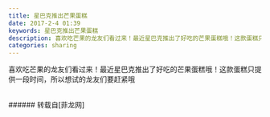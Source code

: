 ```yaml
---
title: 星巴克推出芒果蛋糕
date: 2017-2-4 01:39
keywords: 星巴克推出芒果蛋糕
description: 喜欢吃芒果的龙友们看过来！最近星巴克推出了好吃的芒果蛋糕哦！这款蛋糕只提供一段时间，所以想试的龙友们要赶紧哦
categories: sharing
---
```

<td class="t_f" id="postmessage_522427">

喜欢吃芒果的龙友们看过来！最近星巴克推出了好吃的芒果蛋糕哦！这款蛋糕只提供一段时间，所以想试的龙友们要赶紧哦<br/>
<img alt="" border="0" class="zoom" data-cf-modified-ad9be0e208209bcdf38dcdb7-="" file="http://www.flw.ph/data/appbyme/upload/image/201702/04/ef5tQDr1vH7x.jpg" id="aimg_StJSg" lazyloadthumb="1" onclick="" onmouseover="" src="http://www.flw.ph/data/appbyme/upload/image/201702/04/ef5tQDr1vH7x.jpg"/><br/>
<br/>
</td>
###### 转载自[菲龙网]